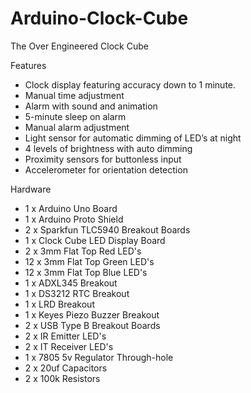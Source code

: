 # Arduino-Clock-Cube
The Over Engineered Clock Cube

Features
* Clock display featuring accuracy down to 1 minute.
* Manual time adjustment
* Alarm with sound and animation
* 5-minute sleep on alarm
* Manual alarm adjustment
* Light sensor for automatic dimming of LED’s at night
* 4 levels of brightness with auto dimming
* Proximity sensors for buttonless input
* Accelerometer for orientation detection

Hardware
* 1 x Arduino Uno Board
* 1 x Arduino Proto Shield
* 2 x Sparkfun TLC5940 Breakout Boards
* 1 x Clock Cube LED Display Board
* 2 x 3mm Flat Top Red LED's
* 12 x 3mm Flat Top Green LED's
* 12 x 3mm Flat Top Blue LED's
* 1 x ADXL345 Breakout
* 1 x DS3212 RTC Breakout
* 1 x LRD Breakout
* 1 x Keyes Piezo Buzzer Breakout
* 2 x USB Type B Breakout Boards
* 2 x IR Emitter LED's
* 2 x IT Receiver LED's
* 1 x 7805 5v Regulator Through-hole
* 2 x 20uf Capacitors
* 2 x 100k Resistors
